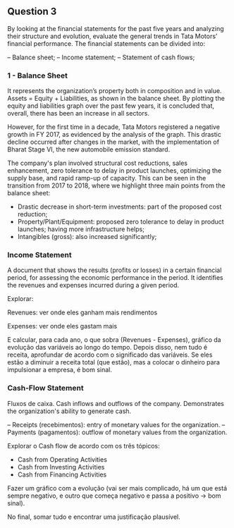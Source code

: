 ## Question 3

By looking at the financial statements for the past five years and analyzing their structure and evolution, evaluate the general trends in Tata Motors’ financial performance. The financial statements can be divided into:

– Balance sheet;
– Income statement;
– Statement of cash flows;

### 1 - Balance Sheet

It represents the organization’s property both in composition and in value. Assets = Equity + Liabilities, as shown in the balance sheet. By plotting the equity and liabilities graph over the past few years, it is concluded that, overall, there has been an increase in all sectors.

However, for the first time in a decade, Tata Motors registered a negative growth in FY 2017, as evidenced by the analysis of the graph. This drastic decline occurred after changes in the market, with the implementation of Bharat Stage VI, the new automobile emission standard.

The company's plan involved structural cost reductions, sales enhancement, zero tolerance to delay in product launches, optimizing the supply base, and rapid ramp-up of capacity. This can be seen in the transition from 2017 to 2018, where we highlight three main points from the balance sheet:

- Drastic decrease in short-term investments: part of the proposed cost reduction;
- Property/Plant/Equipment: proposed zero tolerance to delay in product launches; having more infrastructure helps;
- Intangibles (gross): also increased significantly;

### Income Statement

A document that shows the results (profits or losses) in a certain financial period, for assessing the economic performance in the period. It identifies the revenues and expenses incurred during a given period.

Explorar:

Revenues: ver onde eles ganham mais rendimentos

Expenses: ver onde eles gastam mais

E calcular, para cada ano, o que sobra (Revenues - Expenses), gráfico da evolução das variáveis ao longo do tempo. Depois disso, nem tudo é receita, aprofundar de acordo com o significado das variáveis. Se eles estão a diminuir a receita total (que estão), mas a colocar o dinheiro para impulsionar a empresa, é bom sinal.

### Cash-Flow Statement

Fluxos de caixa. Cash inflows and outflows of the company. Demonstrates the organization's ability to generate cash.

– Receipts (recebimentos): entry of monetary values for the organization.
– Payments (pagamentos): outflow of monetary values from the organization.

Explorar o Cash flow de acordo com os três tópicos:

- Cash from Operating Activities
- Cash from Investing Activities
- Cash from Financing Activities

Fazer um gráfico com a evolução (vai ser mais complicado, há um que está sempre negativo, e outro que começa negativo e passa a positivo -> bom sinal).

No final, somar tudo e encontrar uma justificação plausível.